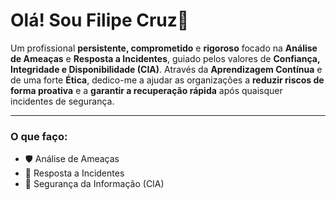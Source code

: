 # Olá! Sou Filipe Cruz👋

 Um profissional **persistente, comprometido** e **rigoroso** focado na **Análise de Ameaças** e **Resposta a Incidentes**, guiado pelos valores de **Confiança, Integridade e Disponibilidade (CIA)**. Através da **Aprendizagem Contínua** e de uma forte **Ética**, dedico-me a ajudar as organizações a **reduzir riscos de forma proativa** e a **garantir a recuperação rápida** após quaisquer incidentes de segurança.

---
### O que faço:
- 🛡️ Análise de Ameaças
- 🚨 Resposta a Incidentes
- 🧠 Segurança da Informação (CIA)

<!--
**filipecruzsec/filipecruzsec** is a ✨ _special_ ✨ repository because its `README.md` (this file) appears on your GitHub profile.

Here are some ideas to get you started:

- 🔭 I’m currently working on ...
- 🌱 I’m currently learning ...
- 👯 I’m looking to collaborate on ...
- 🤔 I’m looking for help with ...
- 💬 Ask me about ...
- 📫 How to reach me: ...
- 😄 Pronouns: ...
- ⚡ Fun fact: ...
-->
